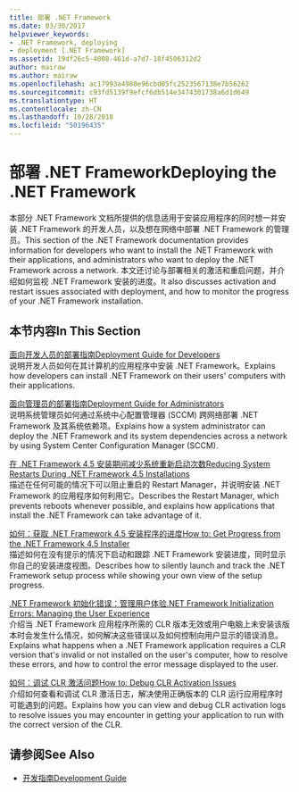 ```yaml
---
title: 部署 .NET Framework
ms.date: 03/30/2017
helpviewer_keywords:
- .NET Framework, deploying
- deployment [.NET Framework]
ms.assetid: 19df26c5-4008-461d-a7d7-18f4506312d2
author: mairaw
ms.author: mairaw
ms.openlocfilehash: ac17993a4980e96cbd05fc2523567138e7b56262
ms.sourcegitcommit: c93fd5139f9efcf6db514e3474301738a6d1d649
ms.translationtype: HT
ms.contentlocale: zh-CN
ms.lasthandoff: 10/28/2018
ms.locfileid: "50196435"
---
```

# <a name="deploying-the-net-framework"></a><span data-ttu-id="95855-102">部署 .NET Framework</span><span class="sxs-lookup"><span data-stu-id="95855-102">Deploying the .NET Framework</span></span>
<span data-ttu-id="95855-103">本部分 .NET Framework 文档所提供的信息适用于安装应用程序的同时想一并安装 .NET Framework 的开发人员，以及想在网络中部署 .NET Framework 的管理员。</span><span class="sxs-lookup"><span data-stu-id="95855-103">This section of the .NET Framework documentation provides information for developers who want to install the .NET Framework with their applications, and administrators who want to deploy the .NET Framework across a network.</span></span> <span data-ttu-id="95855-104">本文还讨论与部署相关的激活和重启问题，并介绍如何监视 .NET Framework 安装的进度。</span><span class="sxs-lookup"><span data-stu-id="95855-104">It also discusses activation and restart issues associated with deployment, and how to monitor the progress of your .NET Framework installation.</span></span>  
  
## <a name="in-this-section"></a><span data-ttu-id="95855-105">本节内容</span><span class="sxs-lookup"><span data-stu-id="95855-105">In This Section</span></span>  
 [<span data-ttu-id="95855-106">面向开发人员的部署指南</span><span class="sxs-lookup"><span data-stu-id="95855-106">Deployment Guide for Developers</span></span>](../../../docs/framework/deployment/deployment-guide-for-developers.md)  
 <span data-ttu-id="95855-107">说明开发人员如何在其计算机的应用程序中安装 .NET Framework。</span><span class="sxs-lookup"><span data-stu-id="95855-107">Explains how developers can install .NET Framework on their users' computers with their applications.</span></span>  
  
 [<span data-ttu-id="95855-108">面向管理员的部署指南</span><span class="sxs-lookup"><span data-stu-id="95855-108">Deployment Guide for Administrators</span></span>](../../../docs/framework/deployment/guide-for-administrators.md)  
 <span data-ttu-id="95855-109">说明系统管理员如何通过系统中心配置管理器 (SCCM) 跨网络部署 .NET Framework 及其系统依赖项。</span><span class="sxs-lookup"><span data-stu-id="95855-109">Explains how a system administrator can deploy the .NET Framework and its system dependencies across a network by using System Center Configuration Manager (SCCM).</span></span>  
  
 [<span data-ttu-id="95855-110">在 .NET Framework 4.5 安装期间减少系统重新启动次数</span><span class="sxs-lookup"><span data-stu-id="95855-110">Reducing System Restarts During .NET Framework 4.5 Installations</span></span>](../../../docs/framework/deployment/reducing-system-restarts.md)  
 <span data-ttu-id="95855-111">描述在任何可能的情况下可以阻止重启的 Restart Manager，并说明安装 .NET Framework 的应用程序如何利用它。</span><span class="sxs-lookup"><span data-stu-id="95855-111">Describes the Restart Manager, which prevents reboots whenever possible, and explains how applications that install the .NET Framework can take advantage of it.</span></span>  
  
 [<span data-ttu-id="95855-112">如何：获取 .NET Framework 4.5 安装程序的进度</span><span class="sxs-lookup"><span data-stu-id="95855-112">How to: Get Progress from the .NET Framework 4.5 Installer</span></span>](../../../docs/framework/deployment/how-to-get-progress-from-the-dotnet-installer.md)  
 <span data-ttu-id="95855-113">描述如何在没有提示的情况下启动和跟踪 .NET Framework 安装进度，同时显示你自己的安装进度视图。</span><span class="sxs-lookup"><span data-stu-id="95855-113">Describes how to silently launch and track the .NET Framework setup process while showing your own view of the setup progress.</span></span>  
  
 [<span data-ttu-id="95855-114">.NET Framework 初始化错误：管理用户体验</span><span class="sxs-lookup"><span data-stu-id="95855-114">.NET Framework Initialization Errors: Managing the User Experience</span></span>](../../../docs/framework/deployment/initialization-errors-managing-the-user-experience.md)  
 <span data-ttu-id="95855-115">介绍当 .NET Framework 应用程序所需的 CLR 版本无效或用户电脑上未安装该版本时会发生什么情况，如何解决这些错误以及如何控制向用户显示的错误消息。</span><span class="sxs-lookup"><span data-stu-id="95855-115">Explains what happens when a .NET Framework application requires a CLR version that's invalid or not installed on the user's computer, how to resolve these errors, and how to control the error message displayed to the user.</span></span>  
  
 [<span data-ttu-id="95855-116">如何：调试 CLR 激活问题</span><span class="sxs-lookup"><span data-stu-id="95855-116">How to: Debug CLR Activation Issues</span></span>](../../../docs/framework/deployment/how-to-debug-clr-activation-issues.md)  
 <span data-ttu-id="95855-117">介绍如何查看和调试 CLR 激活日志，解决使用正确版本的 CLR 运行应用程序时可能遇到的问题。</span><span class="sxs-lookup"><span data-stu-id="95855-117">Explains how you can view and debug CLR activation logs to resolve issues you may encounter in getting your application to run with the correct version of the CLR.</span></span>  
  
## <a name="see-also"></a><span data-ttu-id="95855-118">请参阅</span><span class="sxs-lookup"><span data-stu-id="95855-118">See Also</span></span>  
- [<span data-ttu-id="95855-119">开发指南</span><span class="sxs-lookup"><span data-stu-id="95855-119">Development Guide</span></span>](../../../docs/framework/development-guide.md)
